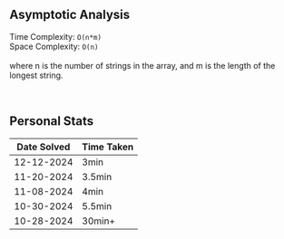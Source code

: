## Asymptotic Analysis  
Time Complexity: `O(n*m)`  
Space Complexity: `O(n)`  
&nbsp;  
where n is the number of strings in the array, and m is the length of the longest string.  


&nbsp;  


## Personal Stats
| Date Solved | Time Taken |
| ----------- | ---------- |
| 12-12-2024  | 3min |  
| 11-20-2024  | 3.5min |  
| 11-08-2024  | 4min |  
| 10-30-2024  | 5.5min |  
| 10-28-2024  | 30min+ |  
